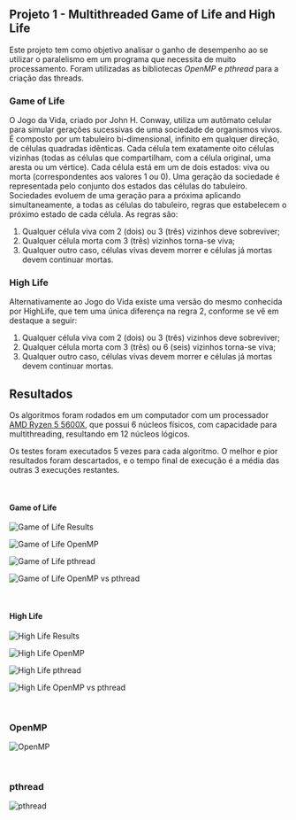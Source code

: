 ## Projeto 1 - Multithreaded Game of Life and High Life

Este projeto tem como objetivo analisar o ganho de desempenho ao se utilizar o paralelismo em um programa que necessita de muito processamento. Foram utilizadas as bibliotecas *OpenMP* e *pthread* para a criação das threads.

### Game of Life

O Jogo da Vida, criado por John H. Conway, utiliza um autômato celular para simular gerações sucessivas de uma sociedade de organismos vivos.
É composto por um tabuleiro bi-dimensional, infinito em qualquer direção, de células quadradas idênticas. Cada célula tem exatamente oito células vizinhas (todas as células que compartilham, com a célula original, uma aresta ou um vértice). Cada célula está em um de dois estados: viva ou morta (correspondentes aos valores 1 ou 0). Uma geração da sociedade é representada pelo conjunto dos estados das células do tabuleiro.
Sociedades evoluem de uma geração para a próxima aplicando simultaneamente, a todas as células do tabuleiro, regras que estabelecem o próximo estado de cada célula. As regras são:

1) Qualquer célula viva com 2 (dois) ou 3 (três) vizinhos deve sobreviver;
2) Qualquer célula morta com 3 (três) vizinhos torna-se viva;
3) Qualquer outro caso, células vivas devem morrer e células já mortas devem continuar mortas.


### High Life

Alternativamente ao Jogo do Vida existe uma versão do mesmo conhecida por HighLife, que tem uma única diferença na regra 2, conforme se vê em destaque a seguir:

1) Qualquer célula viva com 2 (dois) ou 3 (três) vizinhos deve sobreviver;
2) Qualquer célula morta com 3 (três) ou 6 (seis) vizinhos torna-se viva;
3) Qualquer outro caso, células vivas devem morrer e células já mortas devem continuar mortas.

## Resultados

Os algoritmos foram rodados em um computador com um processador [AMD Ryzen 5 5600X](https://www.amd.com/pt/products/cpu/amd-ryzen-5-5600x), que possui 6 núcleos físicos, com capacidade para multithreading, resultando em 12 núcleos lógicos.

Os testes foram executados 5 vezes para cada algoritmo. O melhor e pior resultados foram descartados, e o tempo final de execução é a média das outras 3 execuções restantes.

<br>


#### Game of Life

![Game of Life Results](results/Game%20of%20Life.png "Game of Life Results")

![Game of Life OpenMP](results/Game%20of%20Life%20-%20OpenMP.png "Game of Life OpenMP")

![Game of Life pthread](results/Game%20of%20Life%20-%20pthread.png "Game of Life pthread")

![Game of Life OpenMP vs pthread](results/Game%20of%20Life%20-%20OpenMP%20vs%20pthread%20.png "Game of Life OpenMP vs pthread")

<br>

#### High Life

![High Life Results](results/High%20Life.png "High Life Results")

![High Life OpenMP](results/HighLife%20-%20OpenMP.png "High Life OpenMP")

![High Life pthread](results/High%20Life%20-%20pthread.png "High Life pthread")

![High Life OpenMP vs pthread](results/High%20Life%20-%20OpenMP%20vs%20pthread%20.png "High Life OpenMP vs pthread")

<br>

### OpenMP

![OpenMP](results/OpenMP%20-%20Game%20of%20Life%20vs%20High%20Life.png "OpenMP")

<br>

### pthread

![pthread](results/pthread%20-%20Game%20of%20Life%20vs%20High%20Life.png "pthread")


